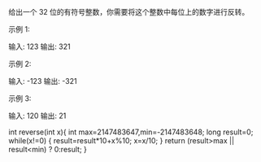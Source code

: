 给出一个 32 位的有符号整数，你需要将这个整数中每位上的数字进行反转。

示例 1:

输入: 123
输出: 321


 示例 2:

输入: -123
输出: -321


示例 3:

输入: 120
输出: 21

int reverse(int x){
    int max=2147483647,min=-2147483648;
    long result=0;
    while(x!=0)
    {
        result=result*10+x%10;
        x=x/10;
    }
    return (result>max || result<min) ? 0:result;
}
